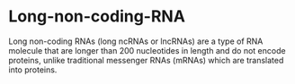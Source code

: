 # Long-non-coding-RNA
Long non-coding RNAs (long ncRNAs or lncRNAs) are a type of RNA molecule that are longer than 200 nucleotides in length and do not encode proteins, unlike traditional messenger RNAs (mRNAs) which are translated into proteins.

